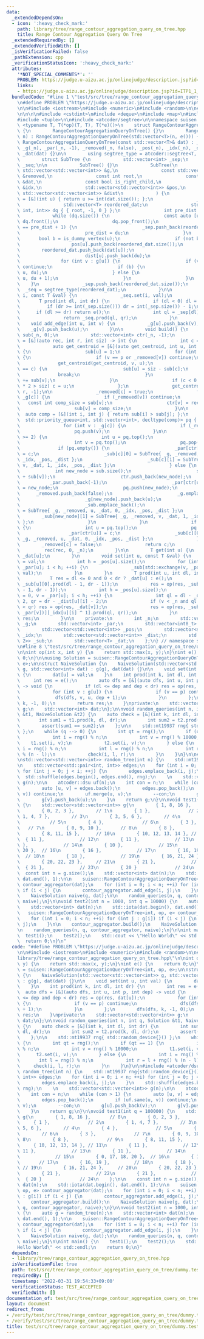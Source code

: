 ```yaml
---
data:
  _extendedDependsOn:
  - icon: ':heavy_check_mark:'
    path: library/tree/range_contour_aggregation_query_on_tree.hpp
    title: Range Contour Aggregation Query On Tree
  _extendedRequiredBy: []
  _extendedVerifiedWith: []
  _isVerificationFailed: false
  _pathExtension: cpp
  _verificationStatusIcon: ':heavy_check_mark:'
  attributes:
    '*NOT_SPECIAL_COMMENTS*': ''
    PROBLEM: https://judge.u-aizu.ac.jp/onlinejudge/description.jsp?id=ITP1_1_A
    links:
    - https://judge.u-aizu.ac.jp/onlinejudge/description.jsp?id=ITP1_1_A
  bundledCode: "#line 1 \"test/src/tree/range_contour_aggregation_query_on_tree/dummy.test.cpp\"\
    \n#define PROBLEM \"https://judge.u-aizu.ac.jp/onlinejudge/description.jsp?id=ITP1_1_A\"\
    \n\n#include <iostream>\n#include <numeric>\n#include <random>\n\n#line 1 \"library/tree/range_contour_aggregation_query_on_tree.hpp\"\
    \n\n\n\n#include <cstdint>\n#include <deque>\n#include <map>\n#include <queue>\n\
    #include <tuple>\n\n#include <atcoder/segtree>\n\nnamespace suisen {\n    template\
    \ <typename T, T(*op)(T, T), T(*e)()>\n    struct RangeContourAggregationQueryOnTree\
    \ {\n        RangeContourAggregationQueryOnTree() {}\n        RangeContourAggregationQueryOnTree(int\
    \ n) : RangeContourAggregationQueryOnTree(std::vector<T>(n, e())) {}\n       \
    \ RangeContourAggregationQueryOnTree(const std::vector<T>& dat) : _n(dat.size()),\
    \ _g(_n), _par(_n, -1), _removed(_n, false), _pos(_n), _idx(_n), _dist(_n), _sub(_n),\
    \ _dat(dat) {}\n\n        using segtree_type = atcoder::segtree<T, op, e>;\n\n\
    \        struct SubTree {\n            std::vector<int> _sep;\n            segtree_type\
    \ _seq;\n\n            SubTree() {}\n            SubTree(\n                const\
    \ std::vector<std::vector<int>> &g,\n                const std::vector<int8_t>\
    \ &removed,\n                const int root,\n                const std::vector<T>\
    \ &dat,\n                const bool is_right_child,\n                std::vector<std::vector<int8_t>>\
    \ &idx,\n                std::vector<std::vector<int>> &pos,\n               \
    \ std::vector<std::vector<int>> &dist\n            ) {\n                auto is_dummy_vertex\
    \ = [&](int u) { return u >= int(dat.size()); };\n                _sep.push_back(0);\n\
    \                std::vector<T> reordered_dat;\n                std::deque<std::tuple<int,\
    \ int, int>> dq { { root, -1, 0 } };\n                int pre_dist = 0;\n    \
    \            while (dq.size()) {\n                    const auto [u, pu, du] =\
    \ dq.front();\n                    dq.pop_front();\n                    if (du\
    \ == pre_dist + 1) {\n                        _sep.push_back(reordered_dat.size());\n\
    \                        pre_dist = du;\n                    }\n             \
    \       bool b = is_dummy_vertex(u);\n                    if (not b) {\n     \
    \                   pos[u].push_back(reordered_dat.size());\n                \
    \        reordered_dat.push_back(dat[u]);\n                        idx[u].push_back(is_right_child);\n\
    \                        dist[u].push_back(du);\n                    }\n     \
    \               for (int v : g[u]) {\n                        if (v == pu or removed[v])\
    \ continue;\n                        if (b) {\n                            dq.emplace_front(v,\
    \ u, du);\n                        } else {\n                            dq.emplace_back(v,\
    \ u, du + 1);\n                        }\n                    }\n            \
    \    }\n                _sep.push_back(reordered_dat.size());\n              \
    \  _seq = segtree_type(reordered_dat);\n            }\n\n            void set(int\
    \ i, const T &val) {\n                _seq.set(i, val);\n            }\n     \
    \       T prod(int dl, int dr) {\n                if (dl < 0) dl = 0;\n      \
    \          if (dr >= int(_sep.size())) dr = int(_sep.size()) - 1;\n          \
    \      if (dl >= dr) return e();\n                int ql = _sep[dl], qr = _sep[dr];\n\
    \                return _seq.prod(ql, qr);\n            }\n        };\n\n    \
    \    void add_edge(int u, int v) {\n            _g[u].push_back(v);\n        \
    \    _g[v].push_back(u);\n        }\n\n        void build() {\n            std::vector<int>\
    \ sub(_n, 0);\n            std::vector<int> ctr(_n, -1);\n            auto rec\
    \ = [&](auto rec, int r, int siz) -> int {\n                int c = -1;\n    \
    \            auto get_centroid = [&](auto get_centroid, int u, int p) -> void\
    \ {\n                    sub[u] = 1;\n                    for (int v : _g[u])\
    \ {\n                        if (v == p or _removed[v]) continue;\n          \
    \              get_centroid(get_centroid, v, u);\n                        if (v\
    \ == c) {\n                            sub[u] = siz - sub[c];\n              \
    \              break;\n                        }\n                        sub[u]\
    \ += sub[v];\n                    }\n                    if (c < 0 and sub[u]\
    \ * 2 > siz) c = u;\n                };\n                get_centroid(get_centroid,\
    \ r, -1);\n\n                _removed[c] = true;\n                for (int v :\
    \ _g[c]) {\n                    if (_removed[v]) continue;\n                 \
    \   const int comp_size = sub[v];\n                    ctr[v] = rec(rec, v, comp_size);\n\
    \                    sub[v] = comp_size;\n                }\n\n              \
    \  auto comp = [&](int i, int j) { return sub[i] > sub[j]; };\n              \
    \  std::priority_queue<int, std::vector<int>, decltype(comp)> pq { comp };\n\n\
    \                for (int v : _g[c]) {\n                    if (_removed[v]) continue;\n\
    \                    pq.push(v);\n                }\n\n                while (pq.size()\
    \ >= 2) {\n                    int u = pq.top();\n                    pq.pop();\n\
    \                    int v = pq.top();\n                    pq.pop();\n      \
    \              if (pq.empty()) {\n                        _par[ctr[u]] = _par[ctr[v]]\
    \ = c;\n                        _sub[c][0] = SubTree{ _g, _removed, u, _dat, 0,\
    \ _idx, _pos, _dist };\n                        _sub[c][1] = SubTree{ _g, _removed,\
    \ v, _dat, 1, _idx, _pos, _dist };\n                    } else {\n           \
    \             int new_node = sub.size();\n                        sub.push_back(sub[u]\
    \ + sub[v]);\n                        ctr.push_back(new_node);\n             \
    \           _par.push_back(-1);\n                        _par[ctr[u]] = _par[ctr[v]]\
    \ = new_node;\n                        pq.push(new_node);\n                  \
    \      _removed.push_back(false);\n                        _g.emplace_back();\n\
    \                        _g[new_node].push_back(u);\n                        _g[new_node].push_back(v);\n\
    \                        _sub.emplace_back();\n                        _sub[new_node][0]\
    \ = SubTree{ _g, _removed, u, _dat, 0, _idx, _pos, _dist };\n                \
    \        _sub[new_node][1] = SubTree{ _g, _removed, v, _dat, 1, _idx, _pos, _dist\
    \ };\n                    }\n                }\n                if (pq.size())\
    \ {\n                    int u = pq.top();\n                    pq.pop();\n  \
    \                  _par[ctr[u]] = c;\n                    _sub[c][0] = SubTree{\
    \ _g, _removed, u, _dat, 0, _idx, _pos, _dist };\n                }\n        \
    \        _removed[c] = false;\n                return c;\n            };\n   \
    \         rec(rec, 0, _n);\n        }\n\n        T get(int u) {\n            return\
    \ _dat[u];\n        }\n        void set(int u, const T &val) {\n            _dat[u]\
    \ = val;\n            int h = _pos[u].size();\n            for (int i = 0, v =\
    \ _par[u]; i < h; ++i) {\n                _sub[std::exchange(v, _par[v])][_idx[u][i]].set(_pos[u][i],\
    \ val);\n            }\n        }\n        T prod(int u, int dl, int dr) {\n \
    \           T res = dl <= 0 and 0 < dr ? _dat[u] : e();\n            res = op(res,\
    \ _sub[u][0].prod(dl - 1, dr - 1));\n            res = op(res, _sub[u][1].prod(dl\
    \ - 1, dr - 1));\n            int h = _pos[u].size();\n            for (int i\
    \ = 0, v = _par[u]; i < h; ++i) {\n                int ql = dl - _dist[u][i] -\
    \ 2, qr = dr - _dist[u][i] - 2;\n                if (v < _n and ql <= -1 and -1\
    \ < qr) res = op(res, _dat[v]);\n                res = op(res, _sub[std::exchange(v,\
    \ _par[v])][_idx[u][i] ^ 1].prod(ql, qr));\n            }\n            return\
    \ res;\n        }\n\n    private:\n        int _n;\n        std::vector<std::vector<int>>\
    \ _g;\n        std::vector<int> _par;\n        std::vector<int8_t> _removed;\n\
    \        std::vector<std::vector<int>> _pos;\n        std::vector<std::vector<int8_t>>\
    \ _idx;\n        std::vector<std::vector<int>> _dist;\n        std::vector<std::array<SubTree,\
    \ 2>> _sub;\n        std::vector<T> _dat;\n    };\n} // namespace suisen\n\n\n\
    \n#line 8 \"test/src/tree/range_contour_aggregation_query_on_tree/dummy.test.cpp\"\
    \n\nint op(int x, int y) {\n    return std::max(x, y);\n}\nint e() {\n    return\
    \ 0;\n}\n\nusing Solution = suisen::RangeContourAggregationQueryOnTree<int, op,\
    \ e>;\n\nstruct NaiveSolution {\n    NaiveSolution(std::vector<std::vector<int>>\
    \ g, std::vector<int> dat) : g(g), dat(dat) {}\n\n    void set(int u, int val)\
    \ {\n        dat[u] = val;\n    }\n    int prod(int k, int dl, int dr) {\n   \
    \     int res = e();\n        auto dfs = [&](auto dfs, int u, int p, int dep)\
    \ -> void {\n            if (dl <= dep and dep < dr) res = op(res, dat[u]);\n\
    \            for (int v : g[u]) {\n                if (v == p) continue;\n   \
    \             dfs(dfs, v, u, dep + 1);\n            }\n        };\n        dfs(dfs,\
    \ k, -1, 0);\n        return res;\n    }\nprivate:\n    std::vector<std::vector<int>>\
    \ g;\n    std::vector<int> dat;\n};\n\nvoid random_queries(int n, int q, Solution\
    \ &t1, NaiveSolution &t2) {\n    auto check = [&](int k, int dl, int dr) {\n \
    \       int sum1 = t1.prod(k, dl, dr);\n        int sum2 = t2.prod(k, dl, dr);\n\
    \        assert(sum1 == sum2);\n    };\n\n    std::mt19937 rng{ std::random_device{}()\
    \ };\n    while (q --> 0) {\n        int qt = rng();\n        if (qt == 1) {\n\
    \            int i = rng() % n;\n            int v = rng() % 10000;\n        \
    \    t1.set(i, v);\n            t2.set(i, v);\n        } else {\n            int\
    \ i = rng() % n;\n            int l = rng() % n;\n            int r = l + rng()\
    \ % (n - l);\n            check(i, l, r);\n        }\n    }\n}\n\n#include <atcoder/dsu>\n\
    \nstd::vector<std::vector<int>> random_tree(int n) {\n    std::mt19937 rng{std::random_device{}()};\n\
    \n    std::vector<std::pair<int, int>> edges;\n    for (int i = 0; i < n; ++i)\
    \ for (int j = 0; j < i; ++j) {\n        edges.emplace_back(i, j);\n    }\n  \
    \  std::shuffle(edges.begin(), edges.end(), rng);\n    \n    std::vector<std::vector<int>>\
    \ g(n);\n\n    atcoder::dsu uf(n);\n    int con = n;\n    while (con > 1) {\n\
    \        auto [u, v] = edges.back();\n        edges.pop_back();\n        if (uf.same(u,\
    \ v)) continue;\n        uf.merge(u, v);\n        --con;\n        g[u].push_back(v);\n\
    \        g[v].push_back(u);\n    }\n    return g;\n}\n\nvoid test1(int q = 100000)\
    \ {\n    std::vector<std::vector<int>> g{\n        { 1, 8, 16 },       // 0\n\
    \        { 0, 2, 3 },        // 1\n        { 1 },              // 2\n        {\
    \ 1, 4, 7 },        // 3\n        { 3, 5, 6 },        // 4\n        { 4 },   \
    \           // 5\n        { 4 },              // 6\n        { 3 },           \
    \   // 7\n        { 0, 9, 10 },       // 8\n        { 8 },              // 9\n\
    \        { 8, 11, 15 },      // 10\n        { 10, 12, 13, 14 }, // 11\n      \
    \  { 11 },             // 12\n        { 11 },             // 13\n        { 11\
    \ },             // 14\n        { 10 },             // 15\n        { 0, 17, 18,\
    \ 20 },  // 16\n        { 16 },             // 17\n        { 16, 19 },       \
    \  // 18\n        { 18 },             // 19\n        { 16, 21, 24 },     // 20\n\
    \        { 20, 22, 23 },     // 21\n        { 21 },             // 22\n      \
    \  { 21 },             // 23\n        { 20 }              // 24\n    };\n\n  \
    \  const int n = g.size();\n    std::vector<int> dat(n);\n    std::iota(dat.begin(),\
    \ dat.end(), 1);\n\n    suisen::RangeContourAggregationQueryOnTree<int, op, e>\
    \ contour_aggregator(dat);\n    for (int i = 0; i < n; ++i) for (int j : g[i])\
    \ if (i < j) {\n        contour_aggregator.add_edge(i, j);\n    }\n\n    contour_aggregator.build();\n\
    \    NaiveSolution naive(g, dat);\n\n    random_queries(n, q, contour_aggregator,\
    \ naive);\n}\n\nvoid test2(int n = 1000, int q = 10000) {\n    auto g = random_tree(n);\n\
    \    std::vector<int> dat(n);\n    std::iota(dat.begin(), dat.end(), 1);\n\n \
    \   suisen::RangeContourAggregationQueryOnTree<int, op, e> contour_aggregator(dat);\n\
    \    for (int i = 0; i < n; ++i) for (int j : g[i]) if (i < j) {\n        contour_aggregator.add_edge(i,\
    \ j);\n    }\n\n    contour_aggregator.build();\n    NaiveSolution naive(g, dat);\n\
    \n    random_queries(n, q, contour_aggregator, naive);\n}\n\nint main() {\n  \
    \  test1();\n    test2();\n    std::cout << \"Hello World\" << std::endl;\n  \
    \  return 0;\n}\n"
  code: "#define PROBLEM \"https://judge.u-aizu.ac.jp/onlinejudge/description.jsp?id=ITP1_1_A\"\
    \n\n#include <iostream>\n#include <numeric>\n#include <random>\n\n#include \"\
    library/tree/range_contour_aggregation_query_on_tree.hpp\"\n\nint op(int x, int\
    \ y) {\n    return std::max(x, y);\n}\nint e() {\n    return 0;\n}\n\nusing Solution\
    \ = suisen::RangeContourAggregationQueryOnTree<int, op, e>;\n\nstruct NaiveSolution\
    \ {\n    NaiveSolution(std::vector<std::vector<int>> g, std::vector<int> dat)\
    \ : g(g), dat(dat) {}\n\n    void set(int u, int val) {\n        dat[u] = val;\n\
    \    }\n    int prod(int k, int dl, int dr) {\n        int res = e();\n      \
    \  auto dfs = [&](auto dfs, int u, int p, int dep) -> void {\n            if (dl\
    \ <= dep and dep < dr) res = op(res, dat[u]);\n            for (int v : g[u])\
    \ {\n                if (v == p) continue;\n                dfs(dfs, v, u, dep\
    \ + 1);\n            }\n        };\n        dfs(dfs, k, -1, 0);\n        return\
    \ res;\n    }\nprivate:\n    std::vector<std::vector<int>> g;\n    std::vector<int>\
    \ dat;\n};\n\nvoid random_queries(int n, int q, Solution &t1, NaiveSolution &t2)\
    \ {\n    auto check = [&](int k, int dl, int dr) {\n        int sum1 = t1.prod(k,\
    \ dl, dr);\n        int sum2 = t2.prod(k, dl, dr);\n        assert(sum1 == sum2);\n\
    \    };\n\n    std::mt19937 rng{ std::random_device{}() };\n    while (q --> 0)\
    \ {\n        int qt = rng();\n        if (qt == 1) {\n            int i = rng()\
    \ % n;\n            int v = rng() % 10000;\n            t1.set(i, v);\n      \
    \      t2.set(i, v);\n        } else {\n            int i = rng() % n;\n     \
    \       int l = rng() % n;\n            int r = l + rng() % (n - l);\n       \
    \     check(i, l, r);\n        }\n    }\n}\n\n#include <atcoder/dsu>\n\nstd::vector<std::vector<int>>\
    \ random_tree(int n) {\n    std::mt19937 rng{std::random_device{}()};\n\n    std::vector<std::pair<int,\
    \ int>> edges;\n    for (int i = 0; i < n; ++i) for (int j = 0; j < i; ++j) {\n\
    \        edges.emplace_back(i, j);\n    }\n    std::shuffle(edges.begin(), edges.end(),\
    \ rng);\n    \n    std::vector<std::vector<int>> g(n);\n\n    atcoder::dsu uf(n);\n\
    \    int con = n;\n    while (con > 1) {\n        auto [u, v] = edges.back();\n\
    \        edges.pop_back();\n        if (uf.same(u, v)) continue;\n        uf.merge(u,\
    \ v);\n        --con;\n        g[u].push_back(v);\n        g[v].push_back(u);\n\
    \    }\n    return g;\n}\n\nvoid test1(int q = 100000) {\n    std::vector<std::vector<int>>\
    \ g{\n        { 1, 8, 16 },       // 0\n        { 0, 2, 3 },        // 1\n   \
    \     { 1 },              // 2\n        { 1, 4, 7 },        // 3\n        { 3,\
    \ 5, 6 },        // 4\n        { 4 },              // 5\n        { 4 },      \
    \        // 6\n        { 3 },              // 7\n        { 0, 9, 10 },       //\
    \ 8\n        { 8 },              // 9\n        { 8, 11, 15 },      // 10\n   \
    \     { 10, 12, 13, 14 }, // 11\n        { 11 },             // 12\n        {\
    \ 11 },             // 13\n        { 11 },             // 14\n        { 10 },\
    \             // 15\n        { 0, 17, 18, 20 },  // 16\n        { 16 },      \
    \       // 17\n        { 16, 19 },         // 18\n        { 18 },            \
    \ // 19\n        { 16, 21, 24 },     // 20\n        { 20, 22, 23 },     // 21\n\
    \        { 21 },             // 22\n        { 21 },             // 23\n      \
    \  { 20 }              // 24\n    };\n\n    const int n = g.size();\n    std::vector<int>\
    \ dat(n);\n    std::iota(dat.begin(), dat.end(), 1);\n\n    suisen::RangeContourAggregationQueryOnTree<int,\
    \ op, e> contour_aggregator(dat);\n    for (int i = 0; i < n; ++i) for (int j\
    \ : g[i]) if (i < j) {\n        contour_aggregator.add_edge(i, j);\n    }\n\n\
    \    contour_aggregator.build();\n    NaiveSolution naive(g, dat);\n\n    random_queries(n,\
    \ q, contour_aggregator, naive);\n}\n\nvoid test2(int n = 1000, int q = 10000)\
    \ {\n    auto g = random_tree(n);\n    std::vector<int> dat(n);\n    std::iota(dat.begin(),\
    \ dat.end(), 1);\n\n    suisen::RangeContourAggregationQueryOnTree<int, op, e>\
    \ contour_aggregator(dat);\n    for (int i = 0; i < n; ++i) for (int j : g[i])\
    \ if (i < j) {\n        contour_aggregator.add_edge(i, j);\n    }\n\n    contour_aggregator.build();\n\
    \    NaiveSolution naive(g, dat);\n\n    random_queries(n, q, contour_aggregator,\
    \ naive);\n}\n\nint main() {\n    test1();\n    test2();\n    std::cout << \"\
    Hello World\" << std::endl;\n    return 0;\n}"
  dependsOn:
  - library/tree/range_contour_aggregation_query_on_tree.hpp
  isVerificationFile: true
  path: test/src/tree/range_contour_aggregation_query_on_tree/dummy.test.cpp
  requiredBy: []
  timestamp: '2022-03-31 19:54:33+09:00'
  verificationStatus: TEST_ACCEPTED
  verifiedWith: []
documentation_of: test/src/tree/range_contour_aggregation_query_on_tree/dummy.test.cpp
layout: document
redirect_from:
- /verify/test/src/tree/range_contour_aggregation_query_on_tree/dummy.test.cpp
- /verify/test/src/tree/range_contour_aggregation_query_on_tree/dummy.test.cpp.html
title: test/src/tree/range_contour_aggregation_query_on_tree/dummy.test.cpp
---
```

